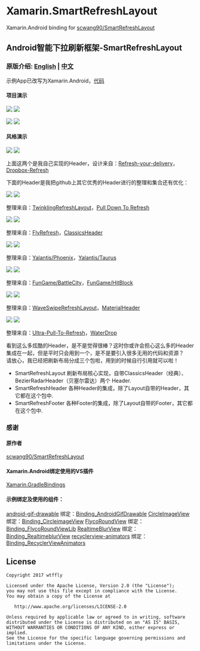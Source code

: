 ﻿# Xamarin.SmartRefreshLayout
Xamarin.Android binding for [scwang90/SmartRefreshLayout](https://github.com/scwang90/SmartRefreshLayout)
## Android智能下拉刷新框架-SmartRefreshLayout
### 原版介绍: [English](https://raw.githubusercontent.com/scwang90/SmartRefreshLayout/master/README_EN.md) | [中文](https://raw.githubusercontent.com/scwang90/SmartRefreshLayout/master/README.md)
示例App已改写为Xamarin.Android，[代码](https://github.com/wtffly/Xamarin.SmartRefreshLayout/tree/master/Sample)
#### 项目演示
![](art/gif_practive_weibo.gif) ![](art/gif_practive_feedlist.gif)

![](art/gif_practive_repast.gif) ![](art/gif_practive_profile.gif)

#### 风格演示
![](art/gif_Delivery.gif) ![](art/gif_Dropbox.gif)

上面这两个是我自己实现的Header，设计来自：[Refresh-your-delivery](https://dribbble.com/shots/2753803-Refresh-your-delivery)，[Dropbox-Refresh](https://dribbble.com/shots/3470499-Dropbox-Refresh)

下面的Header是我把github上其它优秀的Header进行的整理和集合还有优化：

![](art/gif_BezierRadar.gif) ![](art/gif_Circle.gif)

整理来自：[TwinklingRefreshLayout](https://github.com/lcodecorex/TwinklingRefreshLayout/blob/master/art/gif_recyclerview2.gif)，[Pull Down To Refresh](https://dribbble.com/shots/1797373-Pull-Down-To-Refresh)

![](art/gif_FlyRefresh.gif) ![](art/gif_Classics.gif)

整理来自：[FlyRefresh](https://github.com/race604/FlyRefresh)，[ClassicsHeader](#1)

![](art/gif_Phoenix.gif) ![](art/gif_Taurus.gif)

整理来自：[Yalantis/Phoenix](https://github.com/Yalantis/Phoenix)，[Yalantis/Taurus](https://github.com/Yalantis/Taurus)

![](art/gif_BattleCity.gif) ![](art/gif_HitBlock.gif)

整理来自：[FunGame/BattleCity](https://github.com/Hitomis/FunGameRefresh)，[FunGame/HitBlock](https://github.com/Hitomis/FunGameRefresh)

![](art/gif_WaveSwipe.gif) ![](art/gif_Material.gif)

整理来自：[WaveSwipeRefreshLayout](https://github.com/recruit-lifestyle/WaveSwipeRefreshLayout)，[MaterialHeader](https://developer.android.com/reference/android/support/v4/widget/SwipeRefreshLayout.html)

![](art/gif_StoreHouse.gif) ![](art/gif_WaterDrop.gif)

整理来自：[Ultra-Pull-To-Refresh](https://github.com/liaohuqiu/android-Ultra-Pull-To-Refresh)，[WaterDrop](https://github.com/THEONE10211024/WaterDropListView)


看到这么多炫酷的Header，是不是觉得很棒？这时你或许会担心这么多的Header集成在一起，但是平时只会用到一个，是不是要引入很多无用的代码和资源？  
请放心，我已经把刷新布局分成三个包啦，用到的时候自行引用就可以啦！

 - SmartRefreshLayout 刷新布局核心实现，自带ClassicsHeader（经典）、BezierRadarHeader（贝塞尔雷达）两个 Header.
 - SmartRefreshHeader 各种Header的集成，除了Layout自带的Header，其它都在这个包中.
 - SmartRefreshFooter 各种Footer的集成，除了Layout自带的Footer，其它都在这个包中.

 ### 感谢
 #### 原作者
 [scwang90/SmartRefreshLayout](https://github.com/scwang90/SmartRefreshLayout)
 #### Xamarin.Android绑定使用的VS插件
 [Xamarin.GradleBindings](https://github.com/EgorBo/Xamarin.GradleBindings)
 #### 示例绑定及使用的组件：
 [android-gif-drawable](https://github.com/koral--/android-gif-drawable) 绑定：[Binding_AndroidGifDrawable](https://github.com/wtffly/Xamarin.SmartRefreshLayout/tree/master/AndroidBindings/Binding_AndroidGifDrawable)
 [CircleImageView](https://github.com/hdodenhof/CircleImageView) 绑定：[Binding_CircleimageView](https://github.com/wtffly/Xamarin.SmartRefreshLayout/tree/master/AndroidBindings/Binding_CircleimageView)
 [FlycoRoundView](https://github.com/H07000223/FlycoRoundView) 绑定：[Binding_FlycoRoundViewLib](https://github.com/wtffly/Xamarin.SmartRefreshLayout/tree/master/AndroidBindings/Binding_FlycoRoundViewLib)
 [RealtimeBlurView](https://github.com/mmin18/RealtimeBlurView) 绑定：[Binding_RealtimeblurView](https://github.com/wtffly/Xamarin.SmartRefreshLayout/tree/master/AndroidBindings/Binding_RealtimeblurView)
 [recyclerview-animators](https://github.com/wasabeef/recyclerview-animators) 绑定：[Binding_RecyclerViewAnimators](https://github.com/wtffly/Xamarin.SmartRefreshLayout/tree/master/AndroidBindings/Binding_RecyclerViewAnimators)

 License
-------

    Copyright 2017 wtffly

    Licensed under the Apache License, Version 2.0 (the "License");
    you may not use this file except in compliance with the License.
    You may obtain a copy of the License at

       http://www.apache.org/licenses/LICENSE-2.0

    Unless required by applicable law or agreed to in writing, software
    distributed under the License is distributed on an "AS IS" BASIS,
    WITHOUT WARRANTIES OR CONDITIONS OF ANY KIND, either express or implied.
    See the License for the specific language governing permissions and
    limitations under the License.
